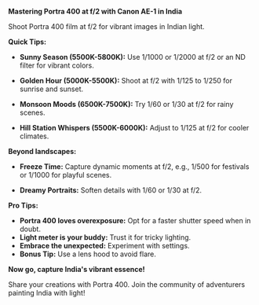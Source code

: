 **Mastering Portra 400 at f/2 with Canon AE-1 in India**

Shoot Portra 400 film at f/2 for vibrant images in Indian light.

**Quick Tips:**

* **Sunny Season (5500K-5800K):** Use 1/1000 or 1/2000 at f/2 or an ND filter for vibrant colors.

* **Golden Hour (5000K-5500K):** Shoot at f/2 with 1/125 to 1/250 for sunrise and sunset.

* **Monsoon Moods (6500K-7500K):** Try 1/60 or 1/30 at f/2 for rainy scenes.

* **Hill Station Whispers (5500K-6000K):** Adjust to 1/125 at f/2 for cooler climates.

**Beyond landscapes:**

* **Freeze Time:** Capture dynamic moments at f/2, e.g., 1/500 for festivals or 1/1000 for playful scenes.

* **Dreamy Portraits:** Soften details with 1/60 or 1/30 at f/2.

**Pro Tips:**

* **Portra 400 loves overexposure:** Opt for a faster shutter speed when in doubt.
* **Light meter is your buddy:** Trust it for tricky lighting.
* **Embrace the unexpected:** Experiment with settings.
* **Bonus Tip:** Use a lens hood to avoid flare.

**Now go, capture India's vibrant essence!** 

Share your creations with Portra 400. Join the community of adventurers painting India with light!
